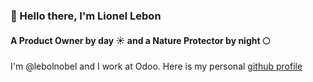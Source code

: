 ### 👋 Hello there, I'm Lionel Lebon

#### A Product Owner by day ☀️ and a Nature Protector by night 🌕

I'm @lebolnobel and I work at Odoo. Here is my personal [github profile](https://github.com/lebolnobel)
